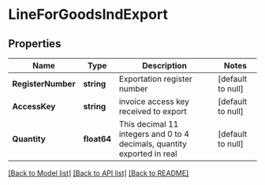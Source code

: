 # LineForGoodsIndExport

## Properties
Name | Type | Description | Notes
------------ | ------------- | ------------- | -------------
**RegisterNumber** | **string** | Exportation register number | [default to null]
**AccessKey** | **string** | invoice access key received to export | [default to null]
**Quantity** | **float64** | This decimal 11 integers and 0 to 4 decimals, quantity exported in real | [default to null]

[[Back to Model list]](../README.md#documentation-for-models) [[Back to API list]](../README.md#documentation-for-api-endpoints) [[Back to README]](../README.md)


